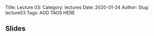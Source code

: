 Title: Lecture 03:
Category: lectures
Date: 2020-01-24
Author: 
Slug: lecture03
Tags: ADD TAGS HERE


## Slides
<!-- - [PDF | Lecture 1: Description]({attach}presentation/Lecture1_Data.pdf) -->